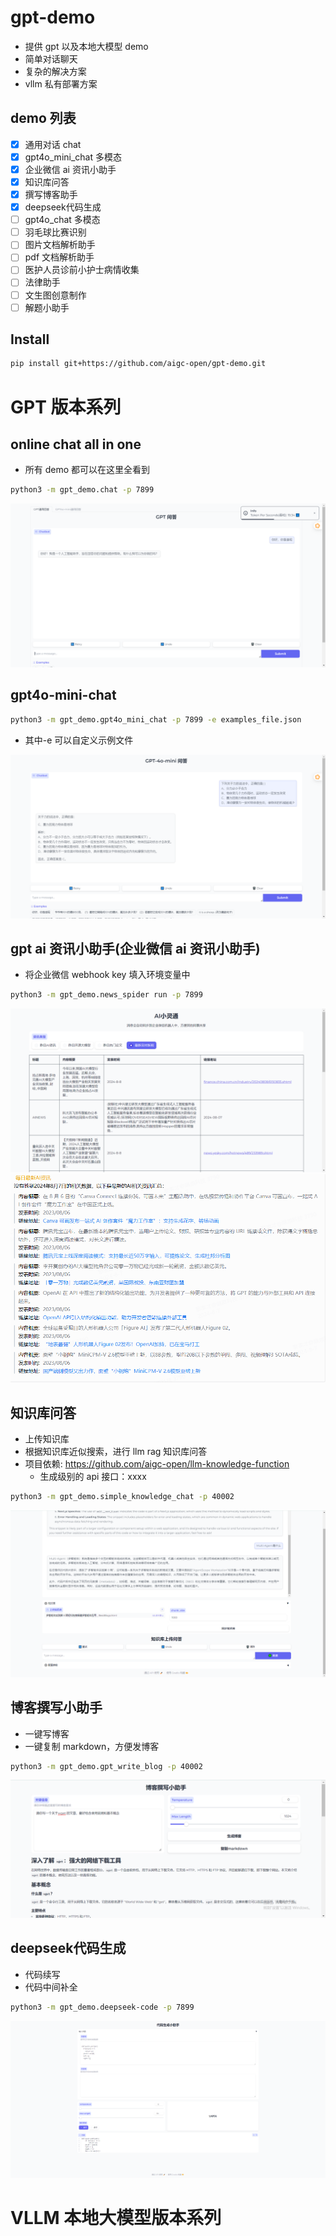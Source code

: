# gpt-demo

- 提供 gpt 以及本地大模型 demo
- 简单对话聊天
- 复杂的解决方案
- vllm 私有部署方案

## demo 列表

- [x] 通用对话 chat
- [x] gpt4o_mini_chat 多模态
- [x] 企业微信 ai 资讯小助手
- [x] 知识库问答
- [x] 撰写博客助手
- [x] deepseek代码生成
- [ ] gpt4o_chat 多模态
- [ ] 羽毛球比赛识别
- [ ] 图片文档解析助手
- [ ] pdf 文档解析助手
- [ ] 医护人员诊前小护士病情收集
- [ ] 法律助手
- [ ] 文生图创意制作
- [ ] 解题小助手

## Install

```bash
pip install git+https://github.com/aigc-open/gpt-demo.git
```

# GPT 版本系列

## online chat all in one

- 所有 demo 都可以在这里全看到

```bash
python3 -m gpt_demo.chat -p 7899
```

![](docs/gpt_all_in_one.png)

## gpt4o-mini-chat

```bash
python3 -m gpt_demo.gpt4o_mini_chat -p 7899 -e examples_file.json
```

- 其中-e 可以自定义示例文件

![](docs/gpt4o-mini.png)

## gpt ai 资讯小助手(企业微信 ai 资讯小助手)

- 将企业微信 webhook key 填入环境变量中

```bash
python3 -m gpt_demo.news_spider run -p 7899
```

![](docs/ai-bot-web.png)
![](docs/ai-bot.png)

## 知识库问答

- 上传知识库
- 根据知识库近似搜索，进行 llm rag 知识库问答
- 项目依赖: https://github.com/aigc-open/llm-knowledge-function
  - 生成级别的 api 接口：xxxx

```bash
python3 -m gpt_demo.simple_knowledge_chat -p 40002
```

![](docs/simple-knowledge-chat.png)

## 博客撰写小助手

- 一键写博客
- 一键复制 markdown，方便发博客

```bash
python3 -m gpt_demo.gpt_write_blog -p 40002
```

![](docs/blog-ai.png)

## deepseek代码生成
- 代码续写
- 代码中间补全

```bash
python3 -m gpt_demo.deepseek-code -p 7899
```
![](docs/deepseek-code.png)

# VLLM 本地大模型版本系列
